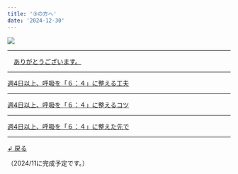 ```yaml
---
title: '③の方へ'
date: '2024-12-30'
---
```

![](/images/3.jpg)
***
　[ありがとうございます。](/posts/3-01)
***
[ 週4日以上、呼吸を「６：４」に整える工夫 ](/posts/3-02)
***
[ 週4日以上、呼吸を「６：４」に整えるコツ ](/posts/3-03)
***
[ 週4日以上、呼吸を「６：４」に整えた先で ](/posts/3-04)
***
[ ↲ 戻る ](https://01234567890.thebase.in/about)

（2024/11に完成予定です。）
